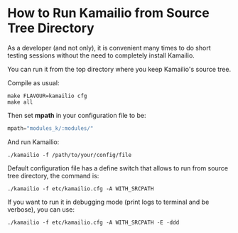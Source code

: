 # How to Run Kamailio from Source Tree Directory

As a developer (and not only), it is convenient many times to do short
testing sessions without the need to completely install Kamailio.

You can run it from the top directory where you keep Kamailio's source
tree.

Compile as usual:

    make FLAVOUR=kamailio cfg
    make all

Then set **mpath** in your configuration file to be:

``` c
mpath="modules_k/:modules/"
```

And run Kamailio:

    ./kamailio -f /path/to/your/config/file

Default configuration file has a define switch that allows to run from
source tree directory, the command is:

    ./kamailio -f etc/kamailio.cfg -A WITH_SRCPATH

If you want to run it in debugging mode (print logs to terminal and be
verbose), you can use:

    ./kamailio -f etc/kamailio.cfg -A WITH_SRCPATH -E -ddd
